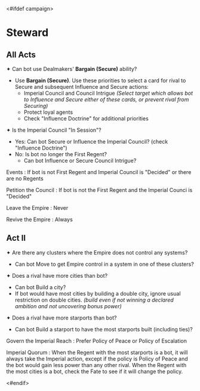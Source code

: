 <#ifdef campaign>
# Steward

## All Acts

✦ Can bot use Dealmakers' **Bargain (Secure)** ability?

- Use **Bargain (Secure)**. Use these priorities to select a card for rival to Secure and subsequent Influence and Secure actions:
	- Imperial Council and Council Intrigue *(Select target which allows bot to Influence and Secure either of these cards, or prevent rival from Securing)*
	- Protect loyal agents
	- Check "Influence Doctrine" for additional priorities

✦ Is the Imperial Council "In Session"?

- Yes: Can bot Secure or Influence the Imperial Council? (check "Influence Doctrine")
- No: Is bot no longer the First Regent?
	- Can bot Influence or Secure Council Intrigue?

Events
: If bot is not First Regent and Imperial Council is "Decided" or there are no Regents

Petition the Council
: If bot is not the First Regent and the Imperial Counci is "Decided"

Leave the Empire
: Never

Revive the Empire
: Always

## Act II

✦ Are there any clusters where the Empire does not control any systems?

- Can bot Move to get Empire control in a system in one of these clusters?

✦ Does a rival have more cities than bot?

- Can bot Build a city?
- If bot would have most cities by building a double city, ignore usual restriction on double cities. *(build even if not winning a declared ambition and not uncovering bonus power)*

✦ Does a rival have more starports than bot?

- Can bot Build a starport to have the most starports built (including ties)?

Govern the Imperial Reach
: Prefer Policy of Peace or Policy of Escalation

Imperial Quorum
: When the Regent with the most starports is a bot, it will always take the Imperial action, except if the policy is Policy of Peace and the bot would gain less power than any other rival. When the Regent with the most cities is a bot, check the Fate to see if it will change the policy.

<!-- 
## Act III

TODO: Grand Ambitions

✦ Can bot Build, Repair, or Move to take control of an Outlaw city?

✦ Can bot favorable battle to take control of an Outlaw city?

TODO:
If bot is not the First Regent -> actions to become First Regent
If bot IS the First Regent -> actions to stay First Regent


Imperial Sponsor
: If the Steward is the First Regent, select an undeclared ambition which an Outlaw is winning or contending.
-->

<#endif>